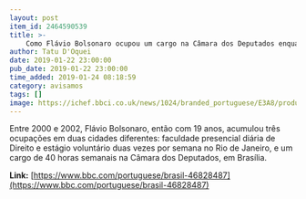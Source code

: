 ```yaml
---
layout: post
item_id: 2464590539
title: >-
    Como Flávio Bolsonaro ocupou um cargo na Câmara dos Deputados enquanto fazia faculdade e estágio no Rio
author: Tatu D'Oquei
date: 2019-01-22 23:00:00
pub_date: 2019-01-22 23:00:00
time_added: 2019-01-24 08:18:59
category: avisamos
tags: []
image: https://ichef.bbci.co.uk/news/1024/branded_portuguese/E3A8/production/_104708285_hi050848935.jpg
---
```


Entre 2000 e 2002, Flávio Bolsonaro, então com 19 anos, acumulou três ocupações em duas cidades diferentes: faculdade presencial diária de Direito e estágio voluntário duas vezes por semana no Rio de Janeiro, e um cargo de 40 horas semanais na Câmara dos Deputados, em Brasília.

**Link:** [https://www.bbc.com/portuguese/brasil-46828487](https://www.bbc.com/portuguese/brasil-46828487)

